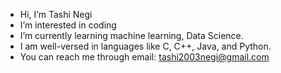 - Hi, I’m Tashi Negi
- I’m interested in coding
- I’m currently learning machine learning, Data Science.
- I am well-versed in languages like C, C++, Java, and Python.
- You can reach me through email: tashi2003negi@gmail.com
  


